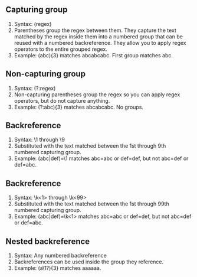 ## Capturing group
1. Syntax: (regex)
2. Parentheses group the regex between them. They capture the text matched by the regex inside them into a numbered group that can be reused with a numbered backreference. They allow you to apply regex operators to the entire grouped regex.
3. Example: (abc){3} matches abcabcabc. First group matches abc.

## Non-capturing group
1. Syntax: (?:regex)
2. Non-capturing parentheses group the regex so you can apply regex operators, but do not capture anything.
3. Example: (?:abc){3} matches abcabcabc. No groups.

## Backreference 
1. Syntax: \1 through \9
2. Substituted with the text matched between the 1st through 9th numbered capturing group.
3. Example: (abc|def)=\1 matches abc=abc or def=def, but not abc=def or def=abc.

## Backreference 
1. Syntax: \k<1> through \k<99>
2. Substituted with the text matched between the 1st through 99th numbered capturing group.
3. Example: (abc|def)=\k<1> matches abc=abc or def=def, but not abc=def or def=abc.

## Nested backreference 
1. Syntax: Any numbered backreference
2. Backreferences can be used inside the group they reference.
3. Example: (a\1?){3} matches aaaaaa.


